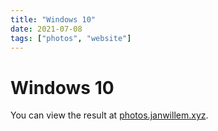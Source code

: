 ```yaml
---
title: "Windows 10"
date: 2021-07-08
tags: ["photos", "website"]
---
```


# Windows 10

You can view the result at [photos.janwillem.xyz](https://photos.janwillem.xyz).
